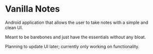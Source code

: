 # Vanilla Notes

Android application that allows the user to take notes with a simple and clean UI. 

Meant to be barebones and just have the essentials without any bloat.

Planning to update UI later; currently only working on functionality.




